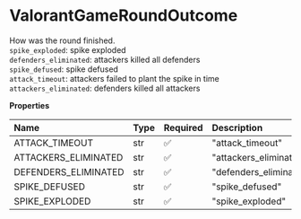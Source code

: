 # ValorantGameRoundOutcome

How was the round finished. <br/>`spike_exploded`: spike exploded <br/>`defenders_eliminated`: attackers killed all defenders <br/>`spike_defused`: spike defused <br/>`attack_timeout`: attackers failed to plant the spike in time <br/>`attackers_eliminated`: defenders killed all attackers

**Properties**

| Name                 | Type | Required | Description            |
| :------------------- | :--- | :------- | :--------------------- |
| ATTACK_TIMEOUT       | str  | ✅       | "attack_timeout"       |
| ATTACKERS_ELIMINATED | str  | ✅       | "attackers_eliminated" |
| DEFENDERS_ELIMINATED | str  | ✅       | "defenders_eliminated" |
| SPIKE_DEFUSED        | str  | ✅       | "spike_defused"        |
| SPIKE_EXPLODED       | str  | ✅       | "spike_exploded"       |
